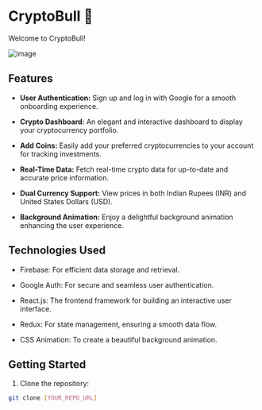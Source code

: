 # CryptoBull 🚀

Welcome to CryptoBull! 

![image](https://github.com/vinit717/Crypto-Bull/assets/111434418/037c185d-61f7-45dc-8224-aa5c34449d95)

## Features

- **User Authentication:** Sign up and log in with Google for a smooth onboarding experience.

- **Crypto Dashboard:** An elegant and interactive dashboard to display your cryptocurrency portfolio.

- **Add Coins:** Easily add your preferred cryptocurrencies to your account for tracking investments.

- **Real-Time Data:** Fetch real-time crypto data for up-to-date and accurate price information.

- **Dual Currency Support:** View prices in both Indian Rupees (INR) and United States Dollars (USD).

- **Background Animation:** Enjoy a delightful background animation enhancing the user experience.

## Technologies Used

- Firebase: For efficient data storage and retrieval.

- Google Auth: For secure and seamless user authentication.

- React.js: The frontend framework for building an interactive user interface.

- Redux: For state management, ensuring a smooth data flow.

- CSS Animation: To create a beautiful background animation.

## Getting Started

1. Clone the repository:

```bash
git clone [YOUR_REPO_URL]
